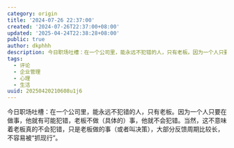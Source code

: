 ```yaml
---
category: origin
title: '2024-07-26 22:37:00'
created: '2024-07-26T22:37:00+08:00'
updated: '2025-04-24T22:38:28+08:00'
public: true
author: dkphhh
description: 今日职场吐槽：在一个公司里，能永远不犯错的人，只有老板。因为一个人只要在做事，他就有可能犯错，老板不做（具体的）事……
tags:
  - 评论
  - 企业管理
  - 心理
  - 生活
uuid: 20250420210608u1j6
---
```


今日职场吐槽：在一个公司里，能永远不犯错的人，只有老板。因为一个人只要在做事，他就有可能犯错，老板不做（具体的）事，他就不会犯错。当然，这不意味着老板真的不会犯错，只是老板做的事（或者叫决策），大部分反馈周期比较长，不容易被“抓现行”。
